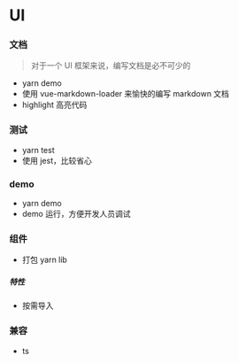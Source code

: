 # UI

### 文档

> 对于一个 UI 框架来说，编写文档是必不可少的

- yarn demo
- 使用 vue-markdown-loader 来愉快的编写 markdown 文档
- highlight 高亮代码

### 测试

- yarn test
- 使用 jest，比较省心

### demo

- yarn demo
- demo 运行，方便开发人员调试

### 组件

- 打包 yarn lib

##### 特性

- 按需导入

### 兼容

- ts
